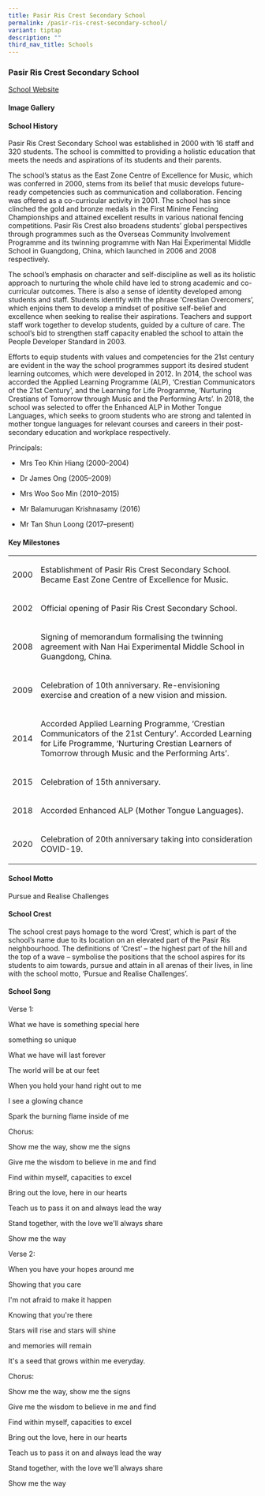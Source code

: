 ```yaml
---
title: Pasir Ris Crest Secondary School
permalink: /pasir-ris-crest-secondary-school/
variant: tiptap
description: ""
third_nav_title: Schools
---
```

<h3><strong>Pasir Ris Crest Secondary School</strong></h3>
<p><a href="https://www.prcss.moe.edu.sg/" rel="noopener noreferrer nofollow" target="_blank">School Website</a>
</p>
<h4><strong>Image Gallery</strong></h4>
<p></p>
<p></p>
<h4><strong>School History</strong></h4>
<p>Pasir Ris Crest Secondary School was established in 2000 with 16 staff
and 320 students. The school is committed to providing a holistic education
that meets the needs and aspirations of its students and their parents.</p>
<p>The school’s status as the East Zone Centre of Excellence for Music, which
was conferred in 2000, stems from its belief that music develops future-ready
competencies such as communication and collaboration. Fencing was offered
as a co-curricular activity in 2001. The school has since clinched the
gold and bronze medals in the First Minime Fencing Championships and attained
excellent results in various national fencing competitions. Pasir Ris Crest
also broadens students’ global perspectives through programmes such as
the Overseas Community Involvement Programme and its twinning programme
with Nan Hai Experimental Middle School in Guangdong, China, which launched
in 2006 and 2008 respectively.</p>
<p>The school’s emphasis on character and self-discipline as well as its
holistic approach to nurturing the whole child have led to strong academic
and co-curricular outcomes. There is also a sense of identity developed
among students and staff. Students identify with the phrase ‘Crestian Overcomers’,
which enjoins them to develop a mindset of positive self-belief and excellence
when seeking to realise their aspirations. Teachers and support staff work
together to develop students, guided by a culture of care. The school’s
bid to strengthen staff capacity enabled the school to attain the People
Developer Standard in 2003.</p>
<p>Efforts to equip students with values and competencies for the 21st century
are evident in the way the school programmes support its desired student
learning outcomes, which were developed in 2012. In 2014, the school was
accorded the Applied Learning Programme (ALP), ‘Crestian Communicators
of the 21st Century’, and the Learning for Life Programme, ‘Nurturing Crestians
of Tomorrow through Music and the Performing Arts’. In 2018, the school
was selected to offer the Enhanced ALP in Mother Tongue Languages, which
seeks to groom students who are strong and talented in mother tongue languages
for relevant courses and careers in their post-secondary education and
workplace respectively.</p>
<p>Principals:</p>
<ul data-tight="true" class="tight">
<li>
<p>Mrs Teo Khin Hiang (2000–2004)</p>
</li>
<li>
<p>Dr James Ong (2005–2009)</p>
</li>
<li>
<p>Mrs Woo Soo Min (2010–2015)</p>
</li>
<li>
<p>Mr Balamurugan Krishnasamy (2016)</p>
</li>
<li>
<p>Mr Tan Shun Loong (2017–present)</p>
</li>
</ul>
<p></p>
<h4><strong>Key Milestones</strong></h4>
<table style="minWidth: 50px">
<colgroup>
<col>
<col>
</colgroup>
<tbody>
<tr>
<td rowspan="1" colspan="1">
<p>2000</p>
</td>
<td rowspan="1" colspan="1">
<p>Establishment of Pasir Ris Crest Secondary School. Became East Zone Centre
of Excellence for Music.</p>
</td>
</tr>
<tr>
<td rowspan="1" colspan="1">
<p>2002</p>
</td>
<td rowspan="1" colspan="1">
<p>Official opening of Pasir Ris Crest Secondary School.</p>
</td>
</tr>
<tr>
<td rowspan="1" colspan="1">
<p>2008</p>
</td>
<td rowspan="1" colspan="1">
<p>Signing of memorandum formalising the twinning agreement with Nan Hai
Experimental Middle School in Guangdong, China.</p>
</td>
</tr>
<tr>
<td rowspan="1" colspan="1">
<p>2009</p>
</td>
<td rowspan="1" colspan="1">
<p>Celebration of 10th anniversary. Re-envisioning exercise and creation
of a new vision and mission.</p>
</td>
</tr>
<tr>
<td rowspan="1" colspan="1">
<p>2014</p>
</td>
<td rowspan="1" colspan="1">
<p>Accorded Applied Learning Programme, ‘Crestian Communicators of the 21st
Century’. Accorded Learning for Life Programme, ‘Nurturing Crestian Learners
of Tomorrow through Music and the Performing Arts’.</p>
</td>
</tr>
<tr>
<td rowspan="1" colspan="1">
<p>2015</p>
</td>
<td rowspan="1" colspan="1">
<p>Celebration of 15th anniversary.</p>
</td>
</tr>
<tr>
<td rowspan="1" colspan="1">
<p>2018</p>
</td>
<td rowspan="1" colspan="1">
<p>Accorded Enhanced ALP (Mother Tongue Languages).</p>
</td>
</tr>
<tr>
<td rowspan="1" colspan="1">
<p>2020</p>
</td>
<td rowspan="1" colspan="1">
<p>Celebration of 20th anniversary taking into consideration COVID-19.</p>
</td>
</tr>
</tbody>
</table>
<h4><strong>School Motto</strong></h4>
<p>Pursue and Realise Challenges</p>
<p></p>
<h4><strong>School Crest</strong></h4>
<p>The school crest pays homage to the word ‘Crest’, which is part of the
school’s name due to its location on an elevated part of the Pasir Ris
neighbourhood. The definitions of ‘Crest’ – the highest part of the hill
and the top of a wave – symbolise the positions that the school aspires
for its students to aim towards, pursue and attain in all arenas of their
lives, in line with the school motto, ‘Pursue and Realise Challenges’.</p>
<p></p>
<h4><strong>School Song</strong></h4>
<p>Verse 1:</p>
<p>What we have is something special here</p>
<p>something so unique</p>
<p>What we have will last forever</p>
<p>The world will be at our feet</p>
<p>When you hold your hand right out to me</p>
<p>I see a glowing chance</p>
<p>Spark the burning flame inside of me</p>
<p>Chorus:</p>
<p>Show me the way, show me the signs</p>
<p>Give me the wisdom to believe in me and find</p>
<p>Find within myself, capacities to excel</p>
<p>Bring out the love, here in our hearts</p>
<p>Teach us to pass it on and always lead the way</p>
<p>Stand together, with the love we'll always share</p>
<p>Show me the way</p>
<p>Verse 2:</p>
<p>When you have your hopes around me</p>
<p>Showing that you care</p>
<p>I'm not afraid to make it happen</p>
<p>Knowing that you're there</p>
<p>Stars will rise and stars will shine</p>
<p>and memories will remain</p>
<p>It's a seed that grows within me everyday.</p>
<p>Chorus:</p>
<p>Show me the way, show me the signs</p>
<p>Give me the wisdom to believe in me and find</p>
<p>Find within myself, capacities to excel</p>
<p>Bring out the love, here in our hearts</p>
<p>Teach us to pass it on and always lead the way</p>
<p>Stand together, with the love we'll always share</p>
<p>Show me the way</p>
<p></p>